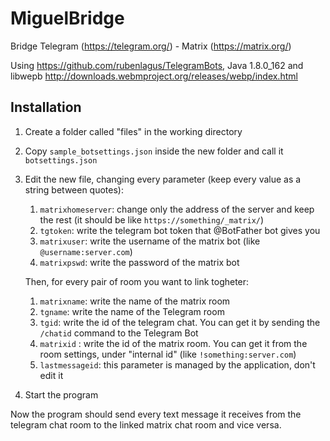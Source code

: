 # MiguelBridge
Bridge Telegram (https://telegram.org/) - Matrix (https://matrix.org/)

Using https://github.com/rubenlagus/TelegramBots, Java 1.8.0_162 and libwepb http://downloads.webmproject.org/releases/webp/index.html


## Installation
1. Create a folder called "files" in the working directory
2. Copy `sample_botsettings.json` inside the new folder and call it `botsettings.json`
3. Edit the new file, changing every parameter (keep every value as a string between quotes):
    1. `matrixhomeserver`: change only the address of the server and keep the rest (it should be like `https://something/_matrix/`)
    2. `tgtoken`: write the telegram bot token that @BotFather bot gives you
    3. `matrixuser`: write the username of the matrix bot (like `@username:server.com`)
    4. `matrixpswd`: write the password of the matrix bot
    
    Then, for every pair of room you want to link togheter:
    1. `matrixname`: write the name of the matrix room
    2. `tgname`: write the name of the Telegram room
    3. `tgid`: write the id of the telegram chat. You can get it by sending the `/chatid` command to the Telegram Bot
    4. `matrixid` : write the id of the matrix room. You can get it from the room settings, under "internal id" (like `!something:server.com`)
    5. `lastmessageid`: this parameter is managed by the application, don't edit it
4. Start the program

Now the program should send every text message it receives from the telegram chat room to the linked matrix chat room and vice versa.
